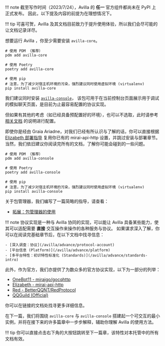!!! note
    截至写作时间（2023/7/24），Avilla 的 **任一** 官方组件都尚未在 PyPI 上正式发布。
    因此，以下提及内容的前提为在理想情况下。

!!! tip
    可喜可贺，Avilla 及其文档目前致力于提升使用体验，所以我们会尽可能的让文档记录详尽。

想要运行 Avilla ，你至少需要安装 `avilla-core`。

```
# 使用 PDM （推荐）
pdm add avilla-core

# 使用 Poetry
poetry add avilla-core

# 使用 pip
# 注意，为了减少对宿主机环境的污染，强烈建议同时使用虚拟环境 (virtualenv)
pip install avilla-core
```

我们建议同时安装 [`avilla-console`](/avilla/other/deploy-protocols/console)，
该包可用于在当前控制台页面展示用于调试的模拟聊天页面，是目前为止最容易配置的协议实现。

但如果有其他的考虑（如已经具备预配置好的环境），也可以不选取，此时请参考 [相关文档](/avilla/other/deploy-protocols/) 的说明进行配置。

即使你是经由 Graia Ariadne，对我们已经有所认识与了解的话，你可以直接根据 [Elizabeth 部署指导](/avilla/other/deploy-protocols/mah) 复用你已有的 mirai-api-http 设置，并跳过安装与部署章节。当然，我们依旧建议你阅读完所有的文档，了解你可能会碰到的一些问题。

```
# 使用 PDM （推荐）
pdm add avilla-console

# 使用 Poetry
poetry add avilla-console

# 使用 pip
# 注意，为了减少对宿主机环境的污染，强烈建议同时使用虚拟环境 (virtualenv)
pip install avilla-console
```

关于包管理器，我们编写了一篇简略的指导，请查看：

- [拓展：包管理器的使用](/avilla/other/package-manager)

!!! note
    协议实现是一种与 Avilla 协同的实现，可以能让 Avilla 具备某些能力，使其可以适配需要 **直接** 交互操作来操作的各种服务与协议。
    如果谋求深入了解，你可以在阅读完基础章节后，在以下文档中找寻信息：

    - [深入调查：协议](/avilla/advance/protocol-account)
    - [平台信息 (Platform)](/avilla/advance/platform)
    - [多平台特性：初识特性标准化 (Standards)](/avilla/advance/standards-intro)

此外，作为官方，我们亦提供了为数众多的官方协议实现，以下为一部分的列举：

- [OneBot11 - miraigo/gocqhttp](/avilla/other/deploy-protocols/miraigo)
- [Elizabeth - mirai-api-http](/avilla/other/deploy-protocols/mah)
- [Red - BetterQQNT/RedProtocol](/avilla/other/deploy-protocols/red)
- [QQGuild (Official)](/avilla/other/deploy-protocols/qqguild-official)

你可以在链接的文档处找寻更多详细信息。

在下一篇，我们将围绕 `avilla-core` 与 `avilla-console` 搭建起一个可交互的最小实例，并将在接下来的许多篇章中一步步解释，辅助你理解 Avilla 的使用方法。

!!! tip
    你可以直接点击右下角的大按钮跳转至下一篇章，该特性对本托管中的所有文档有效。
